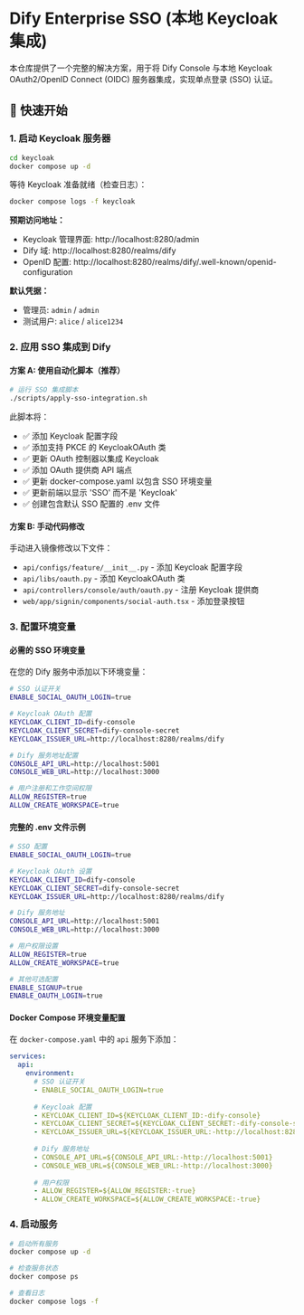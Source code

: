 # Dify Enterprise SSO (本地 Keycloak 集成)

本仓库提供了一个完整的解决方案，用于将 Dify Console 与本地 Keycloak OAuth2/OpenID Connect (OIDC) 服务器集成，实现单点登录 (SSO) 认证。


## 🚀 快速开始

### 1. 启动 Keycloak 服务器

```bash
cd keycloak
docker compose up -d
```

等待 Keycloak 准备就绪（检查日志）：
```bash
docker compose logs -f keycloak
```

**预期访问地址：**
- Keycloak 管理界面: http://localhost:8280/admin
- Dify 域: http://localhost:8280/realms/dify
- OpenID 配置: http://localhost:8280/realms/dify/.well-known/openid-configuration

**默认凭据：**
- 管理员: `admin` / `admin`
- 测试用户: `alice` / `alice1234`

### 2. 应用 SSO 集成到 Dify

#### 方案 A: 使用自动化脚本（推荐）
```bash
# 运行 SSO 集成脚本
./scripts/apply-sso-integration.sh
```

此脚本将：
- ✅ 添加 Keycloak 配置字段
- ✅ 添加支持 PKCE 的 KeycloakOAuth 类
- ✅ 更新 OAuth 控制器以集成 Keycloak
- ✅ 添加 OAuth 提供商 API 端点
- ✅ 更新 docker-compose.yaml 以包含 SSO 环境变量
- ✅ 更新前端以显示 'SSO' 而不是 'Keycloak'
- ✅ 创建包含默认 SSO 配置的 .env 文件

#### 方案 B: 手动代码修改
手动进入镜像修改以下文件：
- `api/configs/feature/__init__.py` - 添加 Keycloak 配置字段
- `api/libs/oauth.py` - 添加 KeycloakOAuth 类
- `api/controllers/console/auth/oauth.py` - 注册 Keycloak 提供商
- `web/app/signin/components/social-auth.tsx` - 添加登录按钮

### 3. 配置环境变量

#### 必需的 SSO 环境变量

在您的 Dify 服务中添加以下环境变量：

```bash
# SSO 认证开关
ENABLE_SOCIAL_OAUTH_LOGIN=true

# Keycloak OAuth 配置
KEYCLOAK_CLIENT_ID=dify-console
KEYCLOAK_CLIENT_SECRET=dify-console-secret
KEYCLOAK_ISSUER_URL=http://localhost:8280/realms/dify

# Dify 服务地址配置
CONSOLE_API_URL=http://localhost:5001
CONSOLE_WEB_URL=http://localhost:3000

# 用户注册和工作空间权限
ALLOW_REGISTER=true
ALLOW_CREATE_WORKSPACE=true
```

#### 完整的 .env 文件示例

```bash
# SSO 配置
ENABLE_SOCIAL_OAUTH_LOGIN=true

# Keycloak OAuth 设置
KEYCLOAK_CLIENT_ID=dify-console
KEYCLOAK_CLIENT_SECRET=dify-console-secret
KEYCLOAK_ISSUER_URL=http://localhost:8280/realms/dify

# Dify 服务地址
CONSOLE_API_URL=http://localhost:5001
CONSOLE_WEB_URL=http://localhost:3000

# 用户权限设置
ALLOW_REGISTER=true
ALLOW_CREATE_WORKSPACE=true

# 其他可选配置
ENABLE_SIGNUP=true
ENABLE_OAUTH_LOGIN=true
```

#### Docker Compose 环境变量配置

在 `docker-compose.yaml` 中的 `api` 服务下添加：

```yaml
services:
  api:
    environment:
      # SSO 认证开关
      - ENABLE_SOCIAL_OAUTH_LOGIN=true
      
      # Keycloak 配置
      - KEYCLOAK_CLIENT_ID=${KEYCLOAK_CLIENT_ID:-dify-console}
      - KEYCLOAK_CLIENT_SECRET=${KEYCLOAK_CLIENT_SECRET:-dify-console-secret}
      - KEYCLOAK_ISSUER_URL=${KEYCLOAK_ISSUER_URL:-http://localhost:8280/realms/dify}
      
      # Dify 服务地址
      - CONSOLE_API_URL=${CONSOLE_API_URL:-http://localhost:5001}
      - CONSOLE_WEB_URL=${CONSOLE_WEB_URL:-http://localhost:3000}
      
      # 用户权限
      - ALLOW_REGISTER=${ALLOW_REGISTER:-true}
      - ALLOW_CREATE_WORKSPACE=${ALLOW_CREATE_WORKSPACE:-true}
```

### 4. 启动服务

```bash
# 启动所有服务
docker compose up -d

# 检查服务状态
docker compose ps

# 查看日志
docker compose logs -f
```